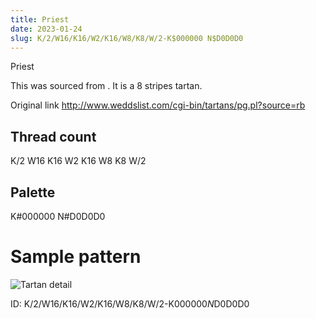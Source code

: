 ```yaml
---
title: Priest
date: 2023-01-24
slug: K/2/W16/K16/W2/K16/W8/K8/W/2-K$000000 N$D0D0D0
---
```

Priest

This was sourced from <no value>.  It is a 8 stripes tartan.

Original link http://www.weddslist.com/cgi-bin/tartans/pg.pl?source=rb

## Thread count
K/2 W16 K16 W2 K16 W8 K8 W/2

## Palette
K#000000 N#D0D0D0

# Sample pattern

![Tartan detail](tartan.png "K/2 W16 K16 W2 K16 W8 K8 W/2 tartan")

ID: K/2/W16/K16/W2/K16/W8/K8/W/2-K$000000 N$D0D0D0